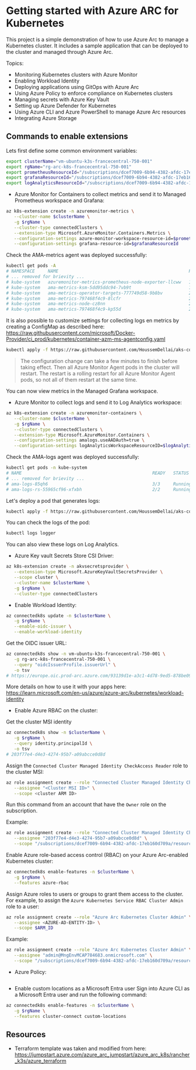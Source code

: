 # Getting started with Azure ARC for Kubernetes

This project is a simple demonstration of how to use Azure Arc to manage a Kubernetes cluster. It includes a sample application that can be deployed to the cluster and managed through Azure Arc.

Topics:
* Monitoring Kubernetes clusters with Azure Monitor
* Enabling Workload Identity
* Deploying applications using GitOps with Azure Arc
* Using Azure Policy to enforce compliance on Kubernetes clusters
* Managing secrets with Azure Key Vault
* Setting up Azure Defender for Kubernetes
* Using Azure CLI and Azure PowerShell to manage Azure Arc resources
* Integrating Azure Storage

## Commands to enable extensions

Lets first define some common environment variables:

```sh
export clusterName="vm-ubuntu-k3s-francecentral-750-001"
export rgName="rg-arc-k8s-francecentral-750-001"
export prometheusResourceId="/subscriptions/dcef7009-6b94-4382-afdc-17eb160d709a/resourceGroups/rg-arc-k8s-francecentral-750/providers/Microsoft.Monitor/accounts/monitor-workspace-prometheus-750"
export grafanaResourceId="/subscriptions/dcef7009-6b94-4382-afdc-17eb160d709a/resourceGroups/rg-arc-k8s-francecentral-750/providers/Microsoft.Dashboard/grafana/grafana-750"
export logAnalyticsResourceId="/subscriptions/dcef7009-6b94-4382-afdc-17eb160d709a/resourceGroups/rg-arc-k8s-francecentral-750/providers/Microsoft.OperationalInsights/workspaces/log-analytics-750"
```

* Azure Monitor for Containers to collect metrics and send it to Managed Prometheus workspace and Grafana: 

```sh
az k8s-extension create -n azuremonitor-metrics \
   --cluster-name $clusterName \
   -g $rgName \
   --cluster-type connectedClusters \
   --extension-type Microsoft.AzureMonitor.Containers.Metrics \
   --configuration-settings azure-monitor-workspace-resource-id=$prometheusResourceId \
   --configuration-settings grafana-resource-id=$grafanaResourceId
```

Check the AMA-metrics agent was deployed successfully:

```sh
kubectl get pods -A
# NAMESPACE     NAME                                                  READY   STATUS    RESTARTS      AGE
# ... removed for brievity ...
# kube-system   azuremonitor-metrics-prometheus-node-exporter-llcww   1/1     Running   0             25m
# kube-system   ama-metrics-ksm-5dd95ddc94-7vb9t                      1/1     Running   0             25m
# kube-system   ama-metrics-operator-targets-777749d58-9b8bv          2/2     Running   1 (25m ago)   25m
# kube-system   ama-metrics-797468f4c9-8lcfr                          2/2     Running   1 (22m ago)   25m
# kube-system   ama-metrics-node-cz8nn                                2/2     Running   1 (22m ago)   25m
# kube-system   ama-metrics-797468f4c9-kp55d                          2/2     Running   1 (22m ago)   25m
```

It is also possible to customize settings for collecting logs en metrics by creating a ConfigMap as described here: https://raw.githubusercontent.com/microsoft/Docker-Provider/ci_prod/kubernetes/container-azm-ms-agentconfig.yaml

```sh
kubectl apply -f https://raw.githubusercontent.com/HoussemDellai/aks-course/refs/heads/main/750_azure_arc_kubernetes/k8s/container-azm-ms-agentconfig.yaml
```

>The configuration change can take a few minutes to finish before taking effect. Then all Azure Monitor Agent pods in the cluster will restart. The restart is a rolling restart for all Azure Monitor Agent pods, so not all of them restart at the same time.

You can now view metrics in the Managed Grafana workspace.

* Azure Monitor to collect logs and send it to Log Analytics workspace:

```sh
az k8s-extension create -n azuremonitor-containers \
   --cluster-name $clusterName \
   -g $rgName \
   --cluster-type connectedClusters \
   --extension-type Microsoft.AzureMonitor.Containers \
   --configuration-settings amalogs.useAADAuth=true \
   --configuration-settings logAnalyticsWorkspaceResourceID=$logAnalyticsResourceId
```

Check the AMA-logs agent was deployed successfully:

```sh
kubectl get pods -n kube-system
# NAME                                                  READY   STATUS    RESTARTS      AGE
# ... removed for brievity ...
# ama-logs-85qh6                                        3/3     Running   0             77s
# ama-logs-rs-55965cf96-xfxbh                           2/2     Running   0             77s
```

Let's deploy a pod that generates logs:

```sh
kubectl apply -f https://raw.githubusercontent.com/HoussemDellai/aks-course/refs/heads/main/750_azure_arc_kubernetes/k8s/logger-pod.yaml
```

You can check the logs of the pod:

```sh
kubectl logs logger
```

You can also view these logs on Log Analytics.

* Azure Key vault Secrets Store CSI Driver: 

```sh
az k8s-extension create -n akvsecretsprovider \
   --extension-type Microsoft.AzureKeyVaultSecretsProvider \
   --scope cluster \
   --cluster-name $clusterName \
   -g $rgName \
   --cluster-type connectedClusters
```

* Enable Workload Identity:

```sh
az connectedk8s update -n $clusterName \
   -g $rgName \
   --enable-oidc-issuer \
   --enable-workload-identity
```

Get the OIDC issuer URL:

```sh
az connectedk8s show -n vm-ubuntu-k3s-francecentral-750-001 \
   -g rg-arc-k8s-francecentral-750-001 \
   --query "oidcIssuerProfile.issuerUrl" \
   -o tsv
# https://europe.oic.prod-arc.azure.com/93139d1e-a3c1-4d78-9ed5-878be090eba4/49da22e6-9baa-4608-aea4-c5ce45ffab3c/
```

More details on how to use it with your apps here: https://learn.microsoft.com/en-us/azure/azure-arc/kubernetes/workload-identity

* Enable Azure RBAC on the cluster: 

Get the cluster MSI identity

```sh
az connectedk8s show -n $clusterName \
   -g $rgName \
   --query identity.principalId \
   -o tsv
# 203f77e4-d4e3-4274-95b7-a09abcce0d8d
```

Assign the `Connected Cluster Managed Identity CheckAccess Reader` role to the cluster MSI:

```sh
az role assignment create --role "Connected Cluster Managed Identity CheckAccess Reader" \
   --assignee "<Cluster MSI ID>" \
   --scope <cluster ARM ID>
```

Run this command from an account that have the `Owner` role on the subscription.

Example:

```sh
az role assignment create --role "Connected Cluster Managed Identity CheckAccess Reader" \
   --assignee "203f77e4-d4e3-4274-95b7-a09abcce0d8d" \
   --scope "/subscriptions/dcef7009-6b94-4382-afdc-17eb160d709a/resourceGroups/rg-arc-k8s-francecentral-750-001/providers/Microsoft.Kubernetes/connectedClusters/vm-ubuntu-k3s-francecentral-750-001"
```

Enable Azure role-based access control (RBAC) on your Azure Arc-enabled Kubernetes cluster:

```sh
az connectedk8s enable-features -n $clusterName \
   -g $rgName \
   --features azure-rbac
```

Assign Azure roles to users or groups to grant them access to the cluster. For example, to assign the `Azure Kubernetes Service RBAC Cluster Admin` role to a user:

```sh
az role assignment create --role "Azure Arc Kubernetes Cluster Admin" \
   --assignee <AZURE-AD-ENTITY-ID> \
   --scope $ARM_ID
```

Example:

```sh
az role assignment create --role "Azure Arc Kubernetes Cluster Admin" \
   --assignee "admin@MngEnvMCAP784683.onmicrosoft.com" \
   --scope "/subscriptions/dcef7009-6b94-4382-afdc-17eb160d709a/resourceGroups/rg-arc-k8s-francecentral-750-001/providers/Microsoft.Kubernetes/connectedClusters/vm-ubuntu-k3s-francecentral-750-001"
```

* Azure Policy: 

```sh

```

* Enable custom locations as a Microsoft Entra user
Sign into Azure CLI as a Microsoft Entra user and run the following command:

```sh
az connectedk8s enable-features -n $clusterName \
   -g $rgName \
   --features cluster-connect custom-locations
```



## Resources

* Terraform template was taken and modified from here: https://jumpstart.azure.com/azure_arc_jumpstart/azure_arc_k8s/rancher_k3s/azure_terraform